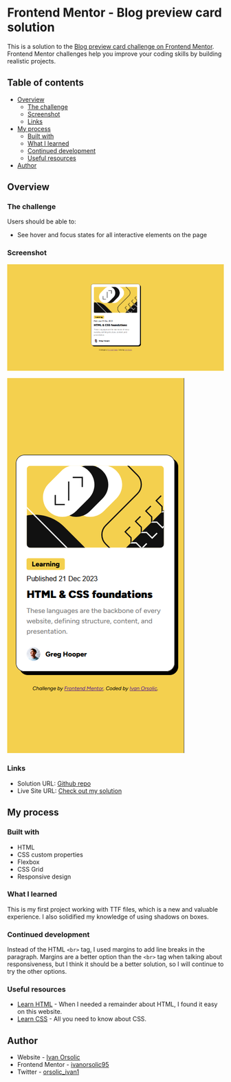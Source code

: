 # Frontend Mentor - Blog preview card solution

This is a solution to the [Blog preview card challenge on Frontend Mentor](https://www.frontendmentor.io/challenges/blog-preview-card-ckPaj01IcS). Frontend Mentor challenges help you improve your coding skills by building realistic projects.

## Table of contents

- [Overview](#overview)
  - [The challenge](#the-challenge)
  - [Screenshot](#screenshot)
  - [Links](#links)
- [My process](#my-process)
  - [Built with](#built-with)
  - [What I learned](#what-i-learned)
  - [Continued development](#continued-development)
  - [Useful resources](#useful-resources)
- [Author](#author)

## Overview

### The challenge

Users should be able to:

- See hover and focus states for all interactive elements on the page

### Screenshot

![](./assets/images/Screenshot-desktop_size.png)

![](./assets/images/Screenshot%20-mobile_size.png)

### Links

- Solution URL: [Github repo](https://github.com/ivanorsolic95/blog-preview-card-frontend-mentor)
- Live Site URL: [Check out my solution](https://blog-card-component-solution.netlify.app/)

## My process

### Built with

- HTML
- CSS custom properties
- Flexbox
- CSS Grid
- Responsive design

### What I learned

This is my first project working with TTF files, which is a new and valuable experience. I also solidified my knowledge of using shadows on boxes.

### Continued development

Instead of the HTML `<br>` tag, I used margins to add line breaks in the paragraph. Margins are a better option than the `<br>` tag when talking about responsiveness, but I think it should be a better solution, so I will continue to try the other options.

### Useful resources

- [Learn HTML](https://web.dev/learn/html/) - When I needed a remainder about HTML, I found it easy on this website.
- [Learn CSS](https://web.dev/learn/css/) - All you need to know about CSS.

## Author

- Website - [Ivan Orsolic](https://ivanorsolic.live/)
- Frontend Mentor - [ivanorsolic95](https://www.frontendmentor.io/profile/ivanorsolic95)
- Twitter - [orsolic_ivan1](https://x.com/orsolic_ivan1)
